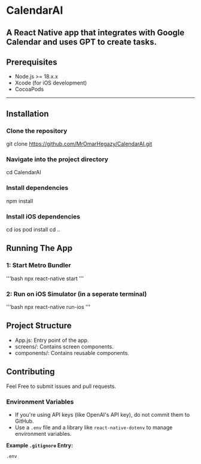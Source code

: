 # **CalendarAI**

A React Native app that integrates with Google Calendar and uses GPT to create tasks.
--

## **Prerequisites**

- Node.js >= 18.x.x
- Xcode (for iOS development)
- CocoaPods

---

## **Installation**

### Clone the repository
git clone https://github.com/MrOmarHegazy/CalendarAI.git

### Navigate into the project directory
cd CalendarAI

### Install dependencies
npm install

### Install iOS dependencies
cd ios
pod install
cd ..



## **Running The App**

### 1: Start Metro Bundler
'''bash
npx react-native start
'''

### 2: Run on iOS Simulator (in a seperate terminal)
'''bash
npx react-native run-ios
'''

## **Project Structure**

- App.js: Entry point of the app.
- screens/: Contains screen components.
- components/: Contains reusable components.

## **Contributing**

Feel Free to submit issues and pull requests.

### **Environment Variables**

- If you're using API keys (like OpenAI's API key), do not commit them to GitHub.
- Use a `.env` file and a library like `react-native-dotenv` to manage environment variables.

**Example `.gitignore` Entry:**

```gitignore
.env

